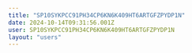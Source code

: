 ```yaml
---
title: "SP10SYKPCC91PH34CP6KN6K409HT6ARTGFZPYDP1N"
date: 2024-10-14T09:31:56.001Z
user: SP10SYKPCC91PH34CP6KN6K409HT6ARTGFZPYDP1N
layout: "users"
---
```

    